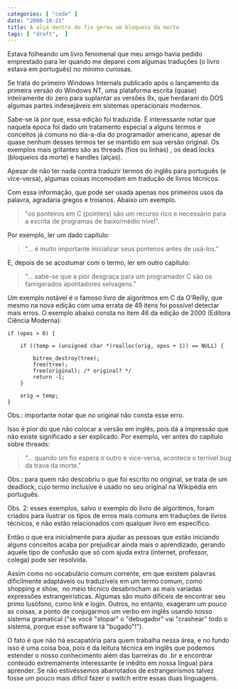 ```yaml
---
categories: [ "code" ]
date: "2008-10-21"
title: A alça dentro do fio gerou um bloqueio da morte
tags: [ "draft",  ]
---
```

Estava folheando um livro fenomenal que meu amigo havia pedido emprestado para ler quando me deparei com algumas traduções (o livro estava em português) no mínimo curiosas.

Se trata do primeiro Windows Internals publicado após o lançamento da primeira versão do Windows NT, uma plataforma escrita (quase) inteiramente do zero para suplantar as versões 9x, que herdaram do DOS algumas partes indesejáveis em sistemas operacionais modernos.

Sabe-se lá por que, essa edição foi traduzida. É interessante notar que naquela época foi dado um tratamento especial a alguns termos e conceitos já comuns no dia-a-dia do programador americano, apesar de quase nenhum desses termos ter se mantido em sua versão original. Os exemplos mais gritantes são as threads (fios ou linhas) , os dead locks (bloqueios da morte) e handles (alças).

Apesar de não ter nada contra traduzir termos do inglês para português (e vice-versa), algumas coisas incomodam em tradução de livros técnicos.


Com essa informação, que pode ser usada apenas nos primeiros usos da palavra, agradaria gregos e troianos. Abaixo um exemplo.

> "os ponteiros em C (pointers) são um recurso rico e necessário para a escrita de programas de baixo/médio nível".


Por exemplo, ler um dado capítulo:

> "... é muito importante inicializar seus ponteiros antes de usá-los."

E, depois de se acostumar com o termo, ler em outro capítulo:

> "... sabe-se que a pior desgraça para um programador C são os famigerados apontadores selvagens."



Um exemplo notável é o famoso livro de algoritmos em C da O'Reilly, que mesmo na nova edição com uma errata de 49 itens foi possível detectar mais erros. O exemplo abaixo consta no item 46 da edição de 2000 (Editora Ciência Moderna):

    if (opos > 0) {
    
        if ((temp = (unsigned char *)realloc(orig, opos + 1)) == NULL) {
    
            bitree_destroy(tree);
            free(tree);
            free(original); /* original? */
            return -1;
        }
    
        orig = temp;
    }

Obs.: importante notar que no original não consta esse erro.


Isso é pior do que não colocar a versão em inglês, pois dá a impressão que não existe significado a ser explicado. Por exemplo, ver antes do capítulo sobre threads:

> "... quando um fio espera o outro e vice-versa, acontece o terrível bug da trava da morte."

Obs.: para quem não descobriu o que foi escrito no original, se trata de um deadlock, cujo termo inclusive é usado no seu original na Wikipédia em português.

Obs. 2: esses exemplos, salvo o exemplo do livro de algoritmos, foram criados para ilustrar os tipos de erros mais comuns em traduções de livros técnicos, e não estão relacionados com qualquer livro em específico.

Então o que era inicialmente para ajudar as pessoas que estão iniciando alguns conceitos acaba por prejudicar ainda mais o aprendizado, gerando aquele tipo de confusão que só com ajuda extra (internet, professor, colega) pode ser resolvida.

Assim como no vocabulário comum corrente, em que existem palavras dificilmente adaptáveis ou traduzíveis em um termo comum, como shopping e show,  no meio técnico desabrocham as mais variadas expressões estrangeirísticas. Algumas são muito difíceis de encontrar seu primo lusófono, como link e login. Outros, no entanto, exageram um pouco as coisas, a ponto de conjugarmos um verbo em inglês usando nosso sistema gramatical ("se você "stopar" o "debugador" vai "crashear" todo o sistema, porque esse software tá "bugado"!").

O fato é que não há escapatória para quem trabalha nessa área, e no fundo isso é uma coisa boa, pois é da leitura técnica em inglês que podemos estender o nosso conhecimento além das barreiras do .br e encontrar conteúdo extremamente interessante (e inédito em nossa língua) para aprender. Se não estivéssemos abarrotados de estrangeirismos talvez fosse um pouco mais difícil fazer o switch entre essas duas linguagens.
